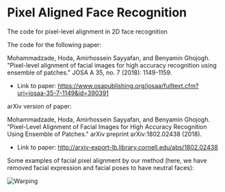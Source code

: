 # Pixel Aligned Face Recognition

The code for pixel-level alignment in 2D face recognition

The code for the following paper:

Mohammadzade, Hoda, Amirhossein Sayyafan, and Benyamin Ghojogh. "Pixel-level alignment of facial images for high accuracy recognition using ensemble of patches." JOSA A 35, no. 7 (2018): 1149-1159.

- Link to paper: https://www.osapublishing.org/josaa/fulltext.cfm?uri=josaa-35-7-1149&id=390391

arXiv version of paper:

Mohammadzade, Hoda, Amirhossein Sayyafan, and Benyamin Ghojogh. "Pixel-Level Alignment of Facial Images for High Accuracy Recognition Using Ensemble of Patches." arXiv preprint arXiv:1802.02438 (2018).

- Link to paper: http://arxiv-export-lb.library.cornell.edu/abs/1802.02438

Some examples of facial pixel alignment by our method (here, we have removed facial expression and facial poses to have neutral faces):

![Warping](https://user-images.githubusercontent.com/66282117/107889580-a6332a00-6ee1-11eb-817c-56790245b835.png)
